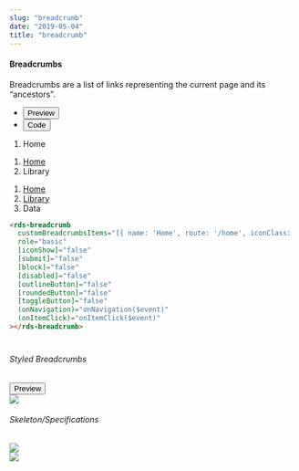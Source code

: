 ```yaml
---
slug: "breadcrumb"
date: "2019-05-04"
title: "breadcrumb"
---
```


<!-- CSS only -->
<link href="https://cdn.jsdelivr.net/npm/bootstrap@5.1.3/dist/css/bootstrap.min.css" rel="stylesheet" integrity="sha384-1BmE4kWBq78iYhFldvKuhfTAU6auU8tT94WrHftjDbrCEXSU1oBoqyl2QvZ6jIW3" crossorigin="anonymous">
<link rel="stylesheet" href="../assets/css/style-elements.css">
<link rel="stylesheet" href="../assets/css/main.css">

#### Breadcrumbs

Breadcrumbs are a list of links representing the current page and its “ancestors”.

<div class="cust-tabs">
<ul class="nav nav-tabs mt-4" id="myTab" role="tablist">
  <li class="nav-item" role="presentation">
    <button class="nav-link active" id="preview-tab" data-bs-toggle="tab" data-bs-target="#breadcrumbs" type="button" role="tab" aria-controls="preview" aria-selected="true">Preview</button>
  </li>
  <li class="nav-item" role="presentation">
    <button class="nav-link" id="code-tab" data-bs-toggle="tab" data-bs-target="#code" type="button" role="tab" aria-controls="preview" aria-selected="true">Code</button>
  </li>
</ul>

</div>

<div class="tab-content border mb-5" id="nav-tabContent">
  <div class="tab-pane fade show active" id="breadcrumbs" role="tabpanel" aria-labelledby="preview-tab">
<div class="contents bg-light p-5">
<div class="row">
                                             <div class="col-12">
                                                   <nav aria-label="breadcrumb">
                                                     <ol class="breadcrumb">
                                                       <li class="breadcrumb-item active" aria-current="page">Home</li>
                                                     </ol>
                                                   </nav>

<nav aria-label="breadcrumb">
                                                     <ol class="breadcrumb">
                                                       <li class="breadcrumb-item"><a href="#">Home</a></li>
                                                       <li class="breadcrumb-item active" aria-current="page">Library</li>
                                                     </ol>
                                                   </nav>

 <nav aria-label="breadcrumb">
<ol class="breadcrumb">
                                                          <li class="breadcrumb-item"><a href="#">Home</a></li>
                                                          <li class="breadcrumb-item"><a href="#">Library</a></li>
                                                          <li class="breadcrumb-item active" aria-current="page">Data</li>
                                                        </ol>
                                                   </nav>
                                             </div>
                                          </div>

  </div>
 </div>
  <div class="tab-pane fade" id="code" role="tabpanel" aria-labelledby="code-tab">
<div class="contents bg-code">
<div class="row m-0">

```html
<rds-breadcrumb
  customBreadcrumbsItems="[{ name: 'Home', route: '/home', iconClass: 'bi bi-house-door' }, { name: 'About', route: '/About', iconClass: 'bi bi-house-door' }, { name: 'Contact US', route: '/Contact', iconClass: 'bi bi-house-door' }, { name: 'Services', route: '/Services', iconClass: 'bi bi-house-door' }, { name: 'Contact US', route: '/Contact', iconClass: 'bi bi-house-door' }]"
  role="basic"
  [iconShow]="false"
  [submit]="false"
  [block]="false"
  [disabled]="false"
  [outlineButton]="false"
  [roundedButton]="false"
  [toggleButton]="false"
  (onNavigation)="onNavigation($event)"
  (onItemClick)="onItemClick($event)"
></rds-breadcrumb>
```
</div>
</div>
</div>
</div>

<div style="margin-bottom: 40px"></div>

###### Styled Breadcrumbs

<nav>
  <div class="nav nav-tabs mt-4" id="nav-tab" role="tablist">
    <button class="nav-link active" id="nav-home-tab" data-bs-toggle="tab" data-bs-target="#nav-home" type="button" role="tab" aria-controls="nav-home" aria-selected="true">Preview</button>

  </div>
</nav>

<div class="tab-content border bg-light" id="nav-tabContent">

  <div class="tab-pane fade show active" id="nav-home" role="tabpanel" aria-labelledby="nav-home-tab">
  
   <div class="contents bg-light p-5">

 <div class="row">
<div class="col-12">
<img src="https://portal.raaghu.io/images/components/_breadcrumbs/2.png" class="img-fluid">
</div>
 </div>
 </div>

  </div>

</div>

<div class="py-4">

###### Skeleton/Specifications

<div class="py-3">

<div class="card border p-5">

<div class="row">
 <div class="col-md-6">
 <img src="https://portal.raaghu.io/images/components/_breadcrumbs/img-1.png" class="img-fluid">
 </div>
<div class="col-md-6">
 <img src="https://portal.raaghu.io/images/components/_breadcrumbs/img-2.png" class="img-fluid">
</div>
</div>
</div>
</div>
</div>
